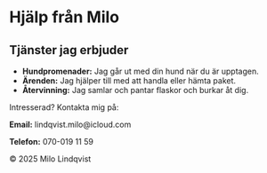 <!DOCTYPE html>
<html lang="sv">
<head>
  <meta charset="UTF-8" />
  <meta name="viewport" content="width=device-width, initial-scale=1" />
</head>
<body>
  <h1>Hjälp från Milo</h1>
  <h2>Tjänster jag erbjuder</h2>
  <ul>
    <li><strong>Hundpromenader:</strong> Jag går ut med din hund när du är upptagen.</li>
    <li><strong>Ärenden:</strong> Jag hjälper till med att handla eller hämta paket.</li>
    <li><strong>Återvinning:</strong> Jag samlar och pantar flaskor och burkar åt dig.</li>
  </ul>
  <div class="contact">
    <p>Intresserad? Kontakta mig på:</p>
    <p><strong>Email:</strong> lindqvist.milo@icloud.com</p>
    <p><strong>Telefon:</strong> 070-019 11 59</p>
  </div>
  <footer>
    &copy; 2025 Milo Lindqvist
  </footer>
</body>
</html>
